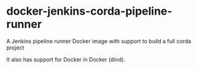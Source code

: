 # docker-jenkins-corda-pipeline-runner
A Jenkins pipeline runner Docker image with support to build a full corda project

It also has support for Docker in Docker (dind).
